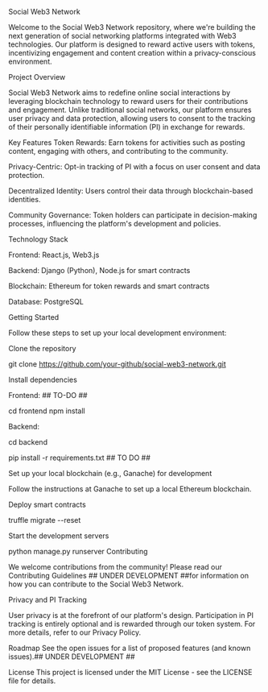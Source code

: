 Social Web3 Network

Welcome to the Social Web3 Network repository, where we're building the next generation of social networking platforms integrated with Web3 technologies. Our platform is designed to reward active users with tokens, incentivizing engagement and content creation within a privacy-conscious environment.

Project Overview

Social Web3 Network aims to redefine online social interactions by leveraging blockchain technology to reward users for their contributions and engagement. Unlike traditional social networks, our platform ensures user privacy and data protection, allowing users to consent to the tracking of their personally identifiable information (PI) in exchange for rewards.

Key Features
Token Rewards: Earn tokens for activities such as posting content, engaging with others, and contributing to the community.

Privacy-Centric: Opt-in tracking of PI with a focus on user consent and data protection.

Decentralized Identity: Users control their data through blockchain-based identities.

Community Governance: Token holders can participate in decision-making processes, influencing the platform's development and policies.


Technology Stack

Frontend: React.js, Web3.js

Backend: Django (Python), Node.js for smart contracts

Blockchain: Ethereum for token rewards and smart contracts

Database: PostgreSQL


Getting Started

Follow these steps to set up your local development environment:

Clone the repository

git clone https://github.com/your-github/social-web3-network.git

Install dependencies

Frontend: ## TO-DO ##


cd frontend
npm install


Backend:


cd backend


pip install -r requirements.txt ## TO DO ##


Set up your local blockchain (e.g., Ganache) for development


Follow the instructions at Ganache to set up a local Ethereum blockchain.

Deploy smart contracts


truffle migrate --reset


Start the development servers

python manage.py runserver
Contributing

We welcome contributions from the community! Please read our Contributing Guidelines ## UNDER DEVELOPMENT ##for information on how you can contribute to the Social Web3 Network.

Privacy and PI Tracking

User privacy is at the forefront of our platform's design. Participation in PI tracking is entirely optional and is rewarded through our token system. For more details, refer to our Privacy Policy.

Roadmap
See the open issues for a list of proposed features (and known issues).## UNDER DEVELOPMENT ##

License
This project is licensed under the MIT License - see the LICENSE file for details.
